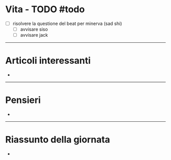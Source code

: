 # Vita - TODO #todo 
- [ ] risolvere la questione del beat per minerva (sad shi)
    - [ ] avvisare siso
    - [ ] avvisare jack

---

# Articoli interessanti
- 

---

# Pensieri
- 

---

# Riassunto della giornata
- 